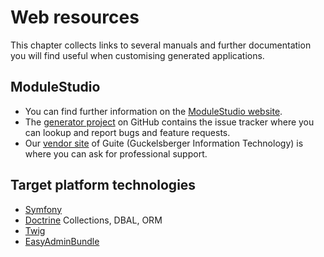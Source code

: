 # Web resources

This chapter collects links to several manuals and further documentation you will find useful when customising generated applications.

## ModuleStudio

* You can find further information on the [ModuleStudio website](https://modulestudio.de/en).
* The [generator project](https://github.com/Guite/MostGenerator) on GitHub contains the issue tracker where you can lookup and report bugs and feature requests.
* Our [vendor site](http://guite.de/en) of Guite (Guckelsberger Information Technology) is where you can ask for professional support.

## Target platform technologies

* [Symfony](https://symfony.com/)
* [Doctrine](https://www.doctrine-project.org) Collections, DBAL, ORM
* [Twig](https://twig.symfony.com/)
* [EasyAdminBundle](https://symfony.com/bundles/EasyAdminBundle/4.x/index.html)

